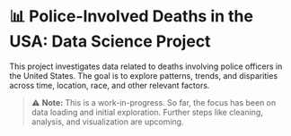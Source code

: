 # 📊 Police-Involved Deaths in the USA: Data Science Project

This project investigates data related to deaths involving police officers in the United States. The goal is to explore patterns, trends, and disparities across time, location, race, and other relevant factors. 

> ⚠️ **Note:** This is a work-in-progress. So far, the focus has been on data loading and initial exploration. Further steps like cleaning, analysis, and visualization are upcoming.